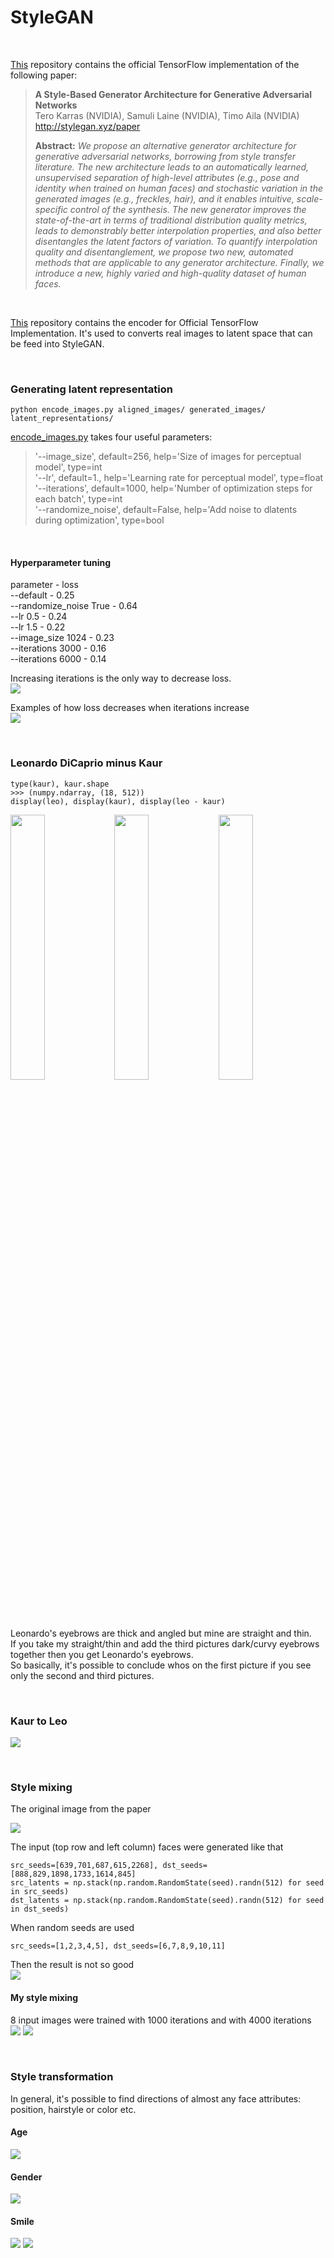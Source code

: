 # StyleGAN  
<br> 

[This](https://github.com/NVlabs/stylegan) repository contains the official TensorFlow implementation of the following paper:  
  
> **A Style-Based Generator Architecture for Generative Adversarial Networks**<br>
> Tero Karras (NVIDIA), Samuli Laine (NVIDIA), Timo Aila (NVIDIA)<br>
> http://stylegan.xyz/paper
>
> **Abstract:** *We propose an alternative generator architecture for generative adversarial networks, borrowing from style transfer literature. The new architecture leads to an automatically learned, unsupervised separation of high-level attributes (e.g., pose and identity when trained on human faces) and stochastic variation in the generated images (e.g., freckles, hair), and it enables intuitive, scale-specific control of the synthesis. The new generator improves the state-of-the-art in terms of traditional distribution quality metrics, leads to demonstrably better interpolation properties, and also better disentangles the latent factors of variation. To quantify interpolation quality and disentanglement, we propose two new, automated methods that are applicable to any generator architecture. Finally, we introduce a new, highly varied and high-quality dataset of human faces.*  
  
<br>  

[This](https://github.com/Puzer/stylegan) repository contains the encoder for Official TensorFlow Implementation. It's used to converts real images to latent space that can be feed into StyleGAN.

<br>

### Generating latent representation 
```
python encode_images.py aligned_images/ generated_images/ latent_representations/
```
[encode_images.py](https://github.com/Puzer/stylegan/blob/master/encode_images.py) takes four useful parameters:  
>'--image_size', default=256, help='Size of images for perceptual model', type=int  
'--lr', default=1., help='Learning rate for perceptual model', type=float  
'--iterations', default=1000, help='Number of optimization steps for each batch', type=int  
'--randomize_noise', default=False, help='Add noise to dlatents during optimization', type=bool  

<br> 

#### Hyperparameter tuning
parameter - loss  
--default - 0.25  
--randomize_noise True - 0.64  
--lr 0.5 - 0.24  
--lr 1.5 - 0.22  
--image_size 1024 - 0.23  
--iterations 3000 - 0.16  
--iterations 6000 - 0.14  

Increasing iterations is the only way to decrease loss.  
![](/images/lossVsIters.jpg)

Examples of how loss decreases when iterations increase  
![](/images/lossVsItersExample.jpg)

<br> 

### Leonardo DiCaprio minus Kaur
```
type(kaur), kaur.shape
>>> (numpy.ndarray, (18, 512))
display(leo), display(kaur), display(leo - kaur)
```

<img src="images/leo.png" width="33%"/><img src="images/kaur.png" width="33%"/><img src="images/diff.png" width="33%"/>
  
Leonardo's eyebrows are thick and angled but mine are straight and thin.  
If you take my straight/thin and add the third pictures dark/curvy eyebrows together then you get Leonardo's eyebrows.   
So basically, it's possible to conclude whos on the first picture if you see only the second and third pictures.

<br> 

### Kaur to Leo
![](/images/kaurLeo.gif)

<br> 

### Style mixing
The original image from the paper  

<a href="https://drive.google.com/file/d/1h22wuxaoRA66zG1HYlUPfw64k5jm8H2p/view?usp=sharing"><img src="images/org.jpg"></a>  

The input (top row and left column) faces were generated like that
```
src_seeds=[639,701,687,615,2268], dst_seeds=[888,829,1898,1733,1614,845]
src_latents = np.stack(np.random.RandomState(seed).randn(512) for seed in src_seeds)
dst_latents = np.stack(np.random.RandomState(seed).randn(512) for seed in dst_seeds)
```

When random seeds are used  
```
src_seeds=[1,2,3,4,5], dst_seeds=[6,7,8,9,10,11]
```

Then the result is not so good  
<a href="https://drive.google.com/file/d/1l3oyD7ecgAWCoDtgidqpupyKFRcNd_nY/view?usp=sharing"><img src="images/fullRandom.jpg"></a>  

#### My style mixing

8 input images were trained with 1000 iterations and with 4000 iterations  
<a href="https://drive.google.com/file/d/17H_Faxs_yvidOIhofHeCvFTMC6zBTVr-/view?usp=sharing"><img src="images/style-mixing-1000-iters.jpg"></a>  <a href="https://drive.google.com/file/d/1JnRg-R2IltIjujDvuXgJsr7DCVd_-E_Q/view?usp=sharing"><img src="images/style-mixing-1000-iters.jpg"></a>

<br> 

### Style transformation
In general, it's possible to find directions of almost any face attributes: position, hairstyle or color etc.

#### Age
![](/images/age.jpg)

#### Gender
![](/images/gender.jpg)

#### Smile
![](/images/smile.jpg)
![](/images/horror.jpg)
